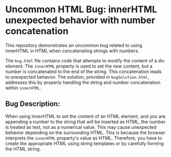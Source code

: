 # Uncommon HTML Bug: innerHTML unexpected behavior with number concatenation

This repository demonstrates an uncommon bug related to using innerHTML in HTML when concatenating strings with numbers.

The `bug.html` file contains code that attempts to modify the content of a div element.  The `innerHTML` property is used to set the new content, but a number is concatenated to the end of the string. This concatenation leads to unexpected behavior.  The solution, provided in `bugSolution.html`, addresses this by properly handling the string and number concatenation within `innerHTML`.

## Bug Description:
When using innerHTML to set the content of an HTML element, and you are appending a number to the string that will be inserted as HTML, the number is treated as text, not as a numerical value.  This may cause unexpected behavior depending on the surrounding HTML.   This is because the browser interprets the `innerHTML` property's value as HTML.  Therefore, you have to create the appropriate HTML using string templates or by carefully forming the HTML string.